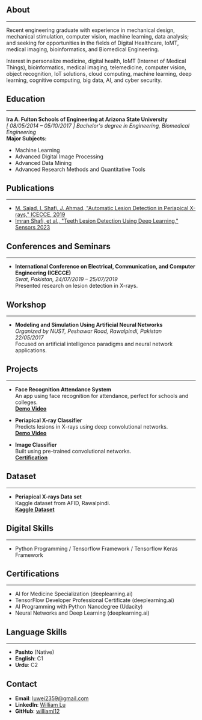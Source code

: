 ## About
***
Recent engineering graduate with experience in mechanical design, mechanical stimulation, computer vision, machine learning, data analysis; and seeking for opportunities in the fields of Digital Healthcare, IoMT, medical imaging, bioinformatics, and Biomedical Engineering.

Interest in personalize medicine, digital health, IoMT (Internet of Medical Things), bioinformatics, medical imaging, telemedicine, computer vision, object recognition, IoT solutions, cloud computing, machine learning, deep learning, cognitive computing, big data, AI, and cyber security.

## Education 
***
**Ira A. Fulton Schools of Engineering at Arizona State University**                                                                                             
*[ 08/05/2014 – 05/10/2017 ]*
*Bachelor's degree in Engineering, Biomedical Engineering*  
**Major Subjects:**
- Machine Learning
- Advanced Digital Image Processing
- Advanced Data Mining
- Advanced Research Methods and Quantitative Tools

## Publications
***
- [M. Sajad, I. Shafi, J. Ahmad, "Automatic Lesion Detection in Periapical X-rays," ICECCE, 2019](https://ieeexplore.ieee.org/abstract/document/8940661)
- [Imran Shafi, et al., "Teeth Lesion Detection Using Deep Learning," Sensors 2023](https://doi.org/10.3390/s23156837)

## Conferences and Seminars
***
- **International Conference on Electrical, Communication, and Computer Engineering (ICECCE)**  
  *Swat, Pakistan, 24/07/2019 – 25/07/2019*  
  Presented research on lesion detection in X-rays.

## Workshop
***
- **Modeling and Simulation Using Artificial Neural Networks**  
  *Organized by NUST, Peshawar Road, Rawalpindi, Pakistan*  
  *22/05/2017*  
  Focused on artificial intelligence paradigms and neural network applications.

## Projects
***
- **Face Recognition Attendance System**  
  An app using face recognition for attendance, perfect for schools and colleges.  
  **[Demo Video](https://youtu.be/_Y9ZmRDrKcQ?si=wg7ryELT7nB5yhuX)**

- **Periapical X-ray Classifier**  
  Predicts lesions in X-rays using deep convolutional networks.  
  **[Demo Video](https://youtu.be/QuSJeuWmB44?si=J6DbSxa1B-1vjZhB)**

- **Image Classifier**  
  Built using pre-trained convolutional networks.  
  **[Certification](https://confirm.udacity.com/D4KCHPUZ)**

## Dataset
***
- **Periapical X-rays Data set**  
  Kaggle dataset from AFID, Rawalpindi.  
  **[Kaggle Dataset](https://doi.org/10.34740/KAGGLE/DSV/2664831)**

## Digital Skills
***
- Python Programming / Tensorflow Framework / Tensorflow Keras Framework

## Certifications
***
- AI for Medicine Specialization (deeplearning.ai)
- TensorFlow Developer Professional Certificate (deeplearning.ai)
- AI Programming with Python Nanodegree (Udacity)
- Neural Networks and Deep Learning (deeplearning.ai)

## Language Skills 
***
- **Pashto** (Native)
- **English**: C1
- **Urdu**: C2

## Contact
- **Email**: [luwei2359@gmail.com](mailto:luwei2359@gmail.com)
- **LinkedIn**: [William Lu](https://www.linkedin.com/in/william-lu-47693b145/)
- **GitHub**: [williaml12](https://github.com/williaml12)
